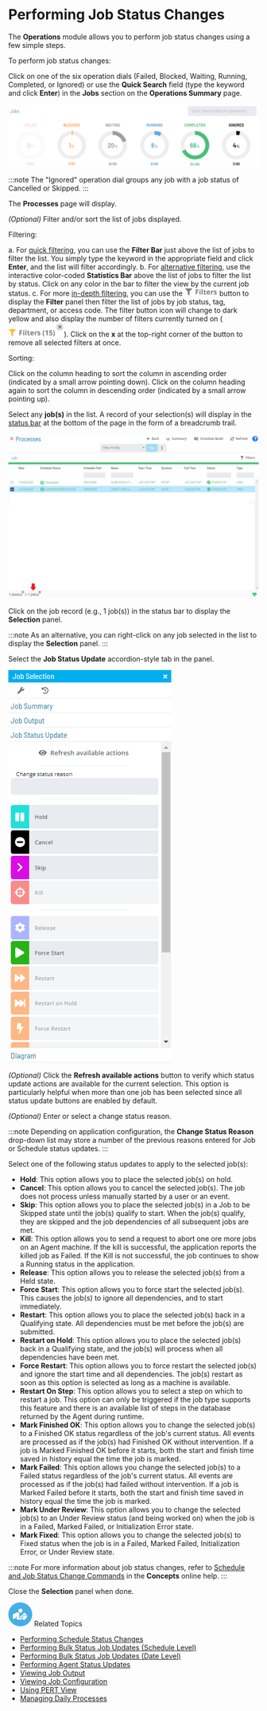 # Performing Job Status Changes

The **Operations** module allows you to perform job status changes using
a few simple steps.

To perform job status changes:

Click on one of the six operation dials (Failed, Blocked, Waiting,
Running, Completed, or Ignored) or use the **Quick Search** field (type
the keyword and click **Enter**) in the **Jobs** section on the
**Operations Summary** page.

![Jobs Operation Dials](../../../Resources/Images/SM/Job-Operation-Dials.png "Jobs Operation Dials")

:::note
The "Ignored" operation dial groups any job with a job status of Cancelled or Skipped.
:::

The **Processes** page will display.

*(Optional)* Filter and/or sort the list of jobs
displayed.

Filtering:

a.  For [quick filtering](Managing-Daily-Processes.md#Quick), you
    can use the **Filter Bar** just above the list of jobs to filter the
    list. You simply type the keyword in the appropriate field and click
    **Enter**, and the list will filter accordingly.
b.  For [alternative     filtering](Managing-Daily-Processes.md#Interactive), use the
    interactive color-coded **Statistics Bar** above the list of jobs to
    filter the list by status. Click on any color in the bar to filter
    the view by the current job status.
c.  For more [in-depth     filtering](Managing-Daily-Processes.md#In-depth), you can use
    the ![Operations Filter     Button](../../../Resources/Images/SM/Operations-Filter-Icon.png "Operations Filter Button")
    button to display the **Filter** panel then filter the list of jobs
    by job status, tag, department, or access code. The filter button
    icon will change to dark yellow and also display the number of
    filters currently turned on (![Operations Filter in     Use](../../../Resources/Images/SM/Operations-Filter-Icon-in-Use.png "Operations Filter in Use")).
    Click on the **x** at the top-right corner of the button to remove
    all selected filters at once.

Sorting:

Click on the column heading to sort the column in ascending order
(indicated by a small arrow pointing down). Click on the column heading
again to sort the column in descending order (indicated by a small arrow
pointing up).

Select any **job(s)** in the list. A record of your selection(s) will
display in the [status bar](SM-UI-Layout.md#Status) at the bottom
of the page in the form of a breadcrumb trail.

![Job Processes](../../../Resources/Images/SM/Job-Processes.png "Job Processes")

Click on the job record (e.g., 1 job(s)) in the status bar to display
the **Selection** panel.

:::note
As an alternative, you can right-click on any job selected in the list to display the **Selection** panel.
:::

Select the **Job Status Update** accordion-style tab in the panel.

![Job Status Update Panel](../../../Resources/Images/SM/Job-Status-Update-Panel.png "Job Status Update Panel")

*(Optional)* Click the **Refresh available actions**
button to verify which status update actions are available for the
current selection. This option is particularly helpful when more than
one job has been selected since all status update buttons are enabled by
default.

*(Optional)* Enter or select a change status reason.

:::note
Depending on application configuration, the **Change Status Reason** drop-down list may store a number of the previous reasons entered for Job or Schedule status updates.
:::

Select one of the following status updates to apply to the selected
job(s):

- **Hold**: This option allows you to place the selected job(s) on
    hold.
- **Cancel**: This option allows you to cancel the selected job(s).
    The job does not process unless manually started by a user or an
    event.
- **Skip**: This option allows you to place the selected job(s) in a
    Job to be Skipped state until the job(s)     qualify to start. When the job(s) qualify, they are skipped and the
    job dependencies of all subsequent jobs are met.
- **Kill**: This option allows you to send a request to abort one ore
    more jobs on an Agent machine. If the kill is successful, the
    application reports the killed job as Failed.     If the Kill is not successful, the job continues to show a
    Running status in the application.
- **Release**: This option allows you to release the selected job(s)
    from a Held state.
- **Force Start**: This option allows you to force start the selected
    job(s). This causes the job(s) to ignore all dependencies, and to
    start immediately.
- **Restart**: This option allows you to place the selected job(s)
    back in a Qualifying state. All dependencies     must be met before the job(s) are submitted.
- **Restart on Hold**: This option allows you to place the selected
    job(s) back in a Qualifying state, and the     job(s) will process when all dependencies have been met.
- **Force Restart**: This option allows you to force restart the
    selected job(s) and ignore the start time and all dependencies. The
    job(s) restart as soon as this option is selected as long as a
    machine is available.
- **Restart On Step**: This option allows you to select a step on
    which to restart a job. This option can only be triggered if the job
    type supports this feature and there is an available list of steps
    in the database returned by the Agent during runtime.
- **Mark Finished OK**: This option allows you to change the selected
    job(s) to a Finished OK status regardless of     the job's current status. All events are processed as if the job(s)
    had Finished OK without intervention. If a job     is Marked Finished OK before it starts, both
    the start and finish time saved in history equal the time the job is
    marked.
- **Mark Failed**: This option allows you change the selected job(s)
    to a Failed status regardless of the job's     current status. All events are processed as if the job(s) had failed
    without intervention. If a job is Marked Failed     before it starts, both the start and finish time saved in history
    equal the time the job is marked.
- **Mark Under Review**: This option allows you to change the selected
    job(s) to an Under Review status (and being     worked on) when the job is in a Failed, Marked
    Failed, or Initialization Error state.
- **Mark Fixed**: This option allows you to change the selected job(s)
    to Fixed status when the job is in a Failed, Marked Failed,
    Initialization Error, or Under Review state.

:::note
For more information about job status changes, refer to [Schedule and Job Status Change Commands](../../../operations/status-change-commands.md) in the **Concepts** online help.
:::

Close the **Selection** panel when done.

![White "person reading" icon on blue circular background](../../../Resources/Images/moreinfo-icon(48x48).png "More Info icon")
Related Topics

- [Performing Schedule Status     Changes](Performing-Schedule-Status-Changes.md)
- [Performing Bulk Status Job Updates (Schedule     Level)](Performing-Bulk-Job-Status-Updates-Schedule-Level.md)
- [Performing Bulk Status Job Updates (Date     Level)](Performing-Bulk-Job-Status-Updates-Date-Level.md)
- [Performing Agent Status     Updates](Performing-Agent-Status-Updates.md)
- [Viewing Job Output](Viewing-Job-Output.md)
- [Viewing Job Configuration](Viewing-Job-Configuration.md)
- [Using PERT View](Using-PERT-View.md)
- [Managing Daily Processes](Managing-Daily-Processes.md)
